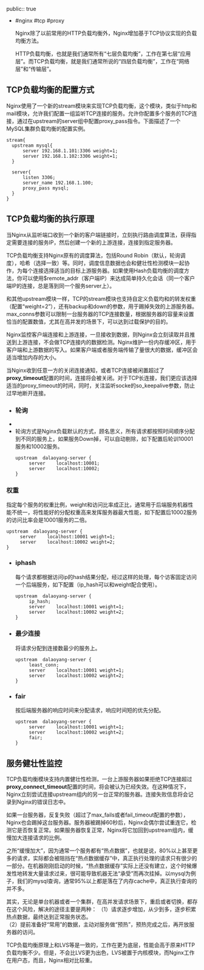 public:: true

- #nginx #tcp #proxy
  
  Nginx除了以前常用的HTTP负载均衡外，Nginx增加基于TCP协议实现的负载均衡方法。
  
  HTTP负载均衡，也就是我们通常所有“七层负载均衡”，工作在第七层“应用层”。而TCP负载均衡，就是我们通常所说的“四层负载均衡”，工作在“网络层”和“传输层”。
## TCP负载均衡的配置方式

Nginx使用了一个新的stream模块来实现TCP负载均衡，这个模块，类似于http和mail模块，允许我们配置一组监听TCP连接的服务。允许你配置多个服务的TCP连接，通过在upstream的server组中配置proxy_pass指令。下面描述了一个MySQL集群负载均衡的配置实例。

```text
stream{
  upstream mysql{
      server 192.168.1.101:3306 weight=1;
      server 192.168.1.102:3306 weight=1;
  }

  server{
      listen 3306;
      server_name 192.168.1.100;
      proxy_pass mysql;
  }
}
```
## TCP负载均衡的执行原理

当Nginx从监听端口收到一个新的客户端链接时，立刻执行路由调度算法，获得指定需要连接的服务IP，然后创建一个新的上游连接，连接到指定服务器。

TCP负载均衡支持Nginx原有的调度算法，包括Round Robin（默认，轮询调度），哈希（选择一致）等。同时，调度信息数据也会和健壮性检测模块一起协作，为每个连接选择适当的目标上游服务器。如果使用Hash负载均衡的调度方法，你可以使用$remote_addr（客户端IP）来达成简单持久化会话（同一个客户端IP的连接，总是落到同一个服务server上）。

和其他upstream模块一样，TCP的stream模块也支持自定义负载均和的转发权重（配置“weight=2”），还有backup和down的参数，用于踢掉失效的上游服务器。max_conns参数可以限制一台服务器的TCP连接数量，根据服务器的容量来设置恰当的配置数值，尤其在高并发的场景下，可以达到过载保护的目的。

Nginx监控客户端连接和上游连接，一旦接收到数据，则Nginx会立刻读取并且推送到上游连接，不会做TCP连接内的数据检测。Nginx维护一份内存缓冲区，用于客户端和上游数据的写入。如果客户端或者服务端传输了量很大的数据，缓冲区会适当增加内存的大小。

当Nginx收到任意一方的关闭连接通知，或者TCP连接被闲置超过了**proxy_timeout**配置的时间，连接将会被关闭。对于TCP长连接，我们更应该选择适当的proxy_timeout的时间，同时，关注监听socke的so_keepalive参数，防止过早地断开连接。
- ### 轮询
-
- 轮询方式是Nginx负载默认的方式，顾名思义，所有请求都按照时间顺序分配到不同的服务上，如果服务Down掉，可以自动剔除，如下配置后轮训10001服务和10002服务。
  ```text
  upstream  dalaoyang-server {
       server    localhost:10001;
       server    localhost:10002;
  }
  ```
### 权重

指定每个服务的权重比例，weight和访问比率成正比，通常用于后端服务机器性能不统一，将性能好的分配权重高来发挥服务器最大性能，如下配置后10002服务的访问比率会是10001服务的二倍。

```text
upstream  dalaoyang-server {
     server    localhost:10001 weight=1;
     server    localhost:10002 weight=2;
}
```
- ### iphash
  
  每个请求都根据访问ip的hash结果分配，经过这样的处理，每个访客固定访问一个后端服务，如下配置（ip_hash可以和weight配合使用）。
  ```text
  upstream  dalaoyang-server {
       ip_hash; 
       server    localhost:10001 weight=1;
       server    localhost:10002 weight=2;
  }
  ```
- ### 最少连接
  
  将请求分配到连接数最少的服务上。
  ```text
  upstream  dalaoyang-server {
       least_conn;
       server    localhost:10001 weight=1;
       server    localhost:10002 weight=2;
  }
  ```
- ### fair
  
  按后端服务器的响应时间来分配请求，响应时间短的优先分配。
  ```text
  upstream  dalaoyang-server {
       server    localhost:10001 weight=1;
       server    localhost:10002 weight=2;
       fair;  
  }
  ```
## 服务健壮性监控

TCP负载均衡模块支持内置健壮性检测，一台上游服务器如果拒绝TCP连接超过**proxy_connect_timeout**配置的时间，将会被认为已经失效。在这种情况下，Nginx立刻尝试连接upstream组内的另一台正常的服务器。连接失败信息将会记录到Nginx的错误日志中。

如果一台服务器，反复失败（超过了max_fails或者fail_timeout配置的参数），Nginx也会踢掉这台服务器。服务器被踢掉60秒后，Nginx会偶尔尝试重连它，检测它是否恢复正常。如果服务器恢复正常，Nginx将它加回到upstream组内，缓慢加大连接请求的比例。

之所“缓慢加大”，因为通常一个服务都有“热点数据”，也就是说，80%以上甚至更多的请求，实际都会被阻挡在“热点数据缓存”中，真正执行处理的请求只有很少的一部分。在机器刚刚启动的时候，“热点数据缓存”实际上还没有建立，这个时候爆发性地转发大量请求过来，很可能导致机器无法“承受”而再次挂掉。以mysql为例子，我们的mysql查询，通常95%以上都是落在了内存cache中，真正执行查询的并不多。

其实，无论是单台机器或者一个集群，在高并发请求场景下，重启或者切换，都存在这个风险，解决的途径主要是两种：
（1）请求逐步增加，从少到多，逐步积累热点数据，最终达到正常服务状态。  
（2）提前准备好“常用”的数据，主动对服务做“预热”，预热完成之后，再开放服务器的访问。

TCP负载均衡原理上和LVS等是一致的，工作在更为底层，性能会高于原来HTTP负载均衡不少。但是，不会比LVS更为出色，LVS被置于内核模块，而Nginx工作在用户态，而且，Nginx相对比较重。